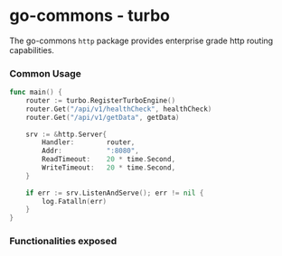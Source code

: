 # go-commons - turbo

The go-commons `http` package provides enterprise grade http routing capabilities.

### Common Usage
```go
func main() {
	router := turbo.RegisterTurboEngine()
	router.Get("/api/v1/healthCheck", healthCheck)
	router.Get("/api/v1/getData", getData)
	
	srv := &http.Server{
		Handler:        router, 
		Addr:           ":8080", 
		ReadTimeout:    20 * time.Second, 
		WriteTimeout:   20 * time.Second,
	}
	
	if err := srv.ListenAndServe(); err != nil {
		log.Fatalln(err)
	}
}
```

### Functionalities exposed

